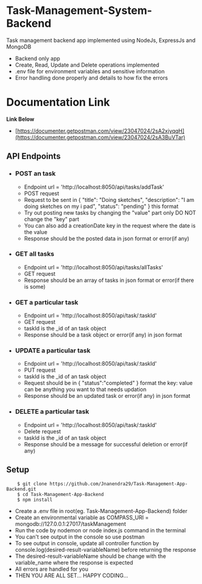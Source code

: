 # Task-Management-System-Backend
 Task management backend app implemented using NodeJs, ExpressJs and MongoDB
  - Backend only app
  - Create, Read, Update and Delete operations implemented
  - .env file for environment variables and sensitive information
  - Error handling done properly and details to how fix the errors

# Documentation Link 
**Link Below**
- [https://documenter.getpostman.com/view/23047024/2sA2xjyqqH](https://documenter.getpostman.com/view/23047024/2sA3BuVTar)

## API Endpoints 
 - ### POST an task
    - Endpoint url = 'http://localhost:8050/api/tasks/addTask'
    - POST request
    - Request to be sent in { "title": "Doing sketches", "description": "I am doing sketches on my i pad", "status": "pending" } this format
    - Try out posting new tasks by changing the "value" part only DO NOT change the "key" part
    - You can also add a creationDate key in the request where the date is the value
    - Response should be the posted data in json format or error(if any)
      
 - ### GET all tasks
    - Endpoint url = 'http://localhost:8050/api/tasks/allTasks'
    - GET request
    - Response should be an array of tasks in json format or error(if there is some)
      
 - ### GET a particular task
    - Endpoint url = 'http://localhost:8050/api/task/:taskId'
    - GET request
    - taskId is the _id of an task object
    - Response should be a task object or error(if any) in json format

 - ### UPDATE a particular task
    - Endpoint url = 'http://localhost:8050/api/task/:taskId'
    - PUT request
    - taskId is the _id of an task object
    - Request should be in { "status":"completed" } format the key: value can be anything you want to that needs updation
    - Response should be an updated task or error(if any) in json format

 - ### DELETE a particular task
    - Endpoint url = 'http://localhost:8050/api/task/:taskId'
    - Delete request
    - taskId is the _id of an task object
    - Response should be a message for successful deletion or error(if any)

## Setup
 
```
    $ git clone https://github.com/Jnanendra29/Task-Management-App-Backend.git
    $ cd Task-Management-App-Backend
    $ npm install
```
  - Create a .env file in root(eg. Task-Management-App-Backend) folder
  - Create an environmental variable as COMPASS_URI = mongodb://127.0.0.1:27017/taskManagement
  - Run the code by nodemon or node index.js command in the terminal
  - You can't see output in the console so use postman
  - To see output in console, update all controller function by console.log(desired-result-variableName) before returning the response
  - The desired-result-variableName should be change with the variable_name where the response is expected
  - All errors are handled for you
  - THEN YOU ARE ALL SET... HAPPY CODING...
